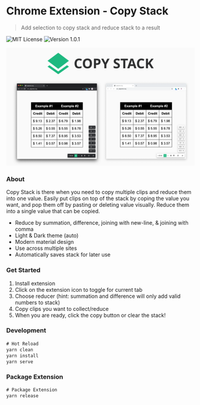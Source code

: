 # Chrome Extension - Copy Stack
> Add selection to copy stack and reduce stack to a result

![MIT License](https://img.shields.io/badge/License-MIT-yellow.svg?style=for-the-badge&color=1A73E8)
![Version 1.0.1](https://img.shields.io/badge/Version-1.0.1-yellow.svg?style=for-the-badge&color=1A73E8)

![screenshot](docs/images/screenshot-1.png)

### About

Copy Stack is there when you need to copy multiple clips and reduce them into one value. Easily put clips on top of the stack by coping the value you want, and pop them off by pasting or deleting value visually. Reduce them into a single value that can be copied.

- Reduce by summation, difference, joining with new-line, & joining with comma
- Light & Dark theme (auto)
- Modern material design
- Use across multiple sites
- Automatically saves stack for later use

### Get Started

1. Install extension
2. Click on the extension icon to toggle for current tab
3. Choose reducer (hint: summation and difference will only add valid numbers to stack)
4. Copy clips you want to collect/reduce
5. When you are ready, click the copy button or clear the stack!

### Development

```shell
# Hot Reload
yarn clean
yarn install
yarn serve
```

### Package Extension

```shell
# Package Extension
yarn release
```
